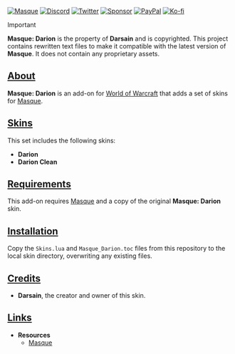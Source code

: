 <a name="Top"></a>
[![Masque][SVG-Masque]][Masque]
[![Discord][SVG-Discord]][Discord]
[![Twitter][SVG-Twitter]][Twitter]
[![Sponsor][SVG-Sponsor]][Sponsor]
[![PayPal][SVG-PayPal]][PayPal]
[![Ko-fi][SVG-Kofi]][Kofi]

> [!IMPORTANT]
> **Masque: Darion** is the property of **Darsain** and is copyrighted. This project contains rewritten text files to make it compatible with the latest version of **Masque**. It does not contain any proprietary assets.

## [About][Top]

**Masque: Darion** is an add-on for [World of Warcraft](https://worldofwarcraft.com "World of Warcraft") that adds a set of skins for [Masque].

## [Skins][Top]

This set includes the following skins:

- **Darion**
- **Darion Clean**

## [Requirements][Top]

This add-on requires [Masque] and a copy of the original **Masque: Darion** skin.

## [Installation][Top]

Copy the `Skins.lua` and `Masque_Darion.toc` files from this repository to the local skin directory, overwriting any existing files.

## [Credits][Top]

- **Darsain**, the creator and owner of this skin.

## [Links][Top]

- **Resources**
  - [Masque][Masque]

[//]: # (Links)

[Top]: #Top (Top of the Page)

[Masque]: https://github.com/SFX-WoW/Masque (Download Masque)
[Discord]: https://discord.gg/7MTWRgDzz8 (Join the Discord)
[Twitter]: https://twitter.com/stormfxi (Follow on Twitter)
[Sponsor]: https://github.com/sponsors/StormFX (Sponsor on GitHub)
[PayPal]: https://www.paypal.com/donate/?hosted_button_id=EELAK9TC4W4KQ (Donate via PayPal)
[Kofi]: https://ko-fi.com/StormFX (Donate via Ko-fi)


[//]: # (Images)

[SVG-Masque]: https://img.shields.io/endpoint?url=https://wow.stormfx.com/img/svg/masque-skin.json
[SVG-Discord]: https://img.shields.io/endpoint?url=https://www.stormfx.com/img/svg/discord.json
[SVG-Twitter]: https://img.shields.io/endpoint?url=https://www.stormfx.com/img/svg/twitter.json
[SVG-Sponsor]: https://img.shields.io/endpoint?url=https://www.stormfx.com/img/svg/github-sponsor.json
[SVG-PayPal]: https://img.shields.io/endpoint?url=https://www.stormfx.com/img/svg/paypal.json
[SVG-Kofi]: https://img.shields.io/endpoint?url=https://www.stormfx.com/img/svg/kofi.json
